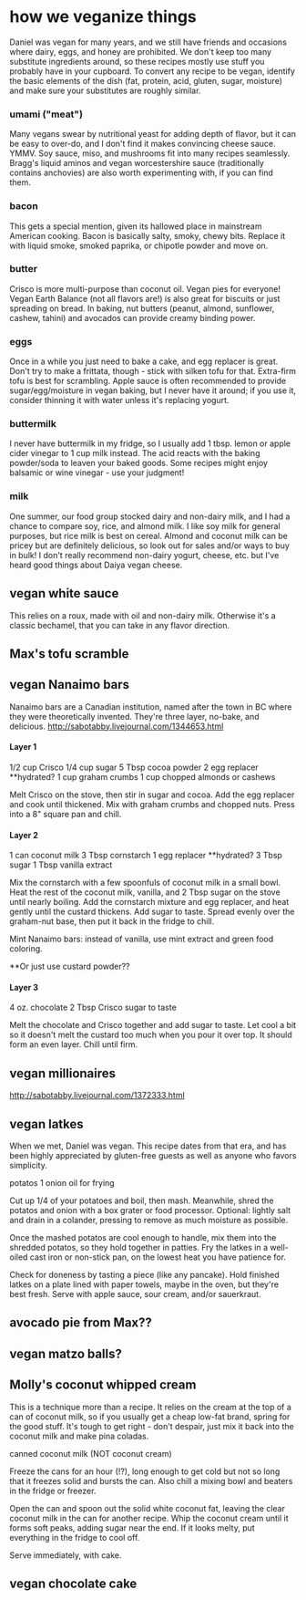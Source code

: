 # how we veganize things
Daniel was vegan for many years, and we still have friends and occasions where dairy, eggs, and honey are prohibited. We don't keep too many substitute ingredients around, so these recipes mostly use stuff you probably have in your cupboard. To convert any recipe to be vegan, identify the basic elements of the dish (fat, protein, acid, gluten, sugar, moisture) and make sure your substitutes are roughly similar.

### umami ("meat")
Many vegans swear by nutritional yeast for adding depth of flavor, but it can be easy to over-do, and I don't find it makes convincing cheese sauce. YMMV. Soy sauce, miso, and mushrooms fit into many recipes seamlessly. Bragg's liquid aminos and vegan worcestershire sauce (traditionally contains anchovies) are also worth experimenting with, if you can find them.

### bacon
This gets a special mention, given its hallowed place in mainstream American cooking. Bacon is basically salty, smoky, chewy bits. Replace it with liquid smoke, smoked paprika, or chipotle powder and move on.

### butter
Crisco is more multi-purpose than coconut oil. Vegan pies for everyone! Vegan Earth Balance (not all flavors are!) is also great for biscuits or just spreading on bread. In baking, nut butters (peanut, almond, sunflower, cashew, tahini) and avocados can provide creamy binding power. 

### eggs
Once in a while you just need to bake a cake, and egg replacer is great. Don't try to make a frittata, though - stick with silken tofu for that. Extra-firm tofu is best for scrambling. Apple sauce is often recommended to provide sugar/egg/moisture in vegan baking, but I never have it around; if you use it, consider thinning it with water unless it's replacing yogurt.

### buttermilk
I never have buttermilk in my fridge, so I usually add 1 tbsp. lemon or apple cider vinegar to 1 cup milk instead. The acid reacts with the baking powder/soda to leaven your baked goods. Some recipes might enjoy balsamic or wine vinegar - use your judgment!

### milk
One summer, our food group stocked dairy and non-dairy milk, and I had a chance to compare soy, rice, and almond milk. I like soy milk for general purposes, but rice milk is best on cereal. Almond and coconut milk can be pricey but are definitely delicious, so look out for sales and/or ways to buy in bulk! I don't really recommend non-dairy yogurt, cheese, etc. but I've heard good things about Daiya vegan cheese.

## vegan white sauce
This relies on a roux, made with oil and non-dairy milk. Otherwise it's a classic bechamel, that you can take in any flavor direction.



## Max's tofu scramble

## vegan Nanaimo bars
Nanaimo bars are a Canadian institution, named after the town in BC where they were theoretically invented. They're three layer, no-bake, and delicious.
http://sabotabby.livejournal.com/1344653.html

#### Layer 1
1/2 cup Crisco
1/4 cup sugar
5 Tbsp cocoa powder
2 egg replacer **hydrated?
1 cup graham crumbs
1 cup chopped almonds or cashews

Melt Crisco on the stove, then stir in sugar and cocoa. Add the egg replacer and cook until thickened. Mix with graham crumbs and chopped nuts. Press into a 8" square pan and chill.

#### Layer 2
1 can coconut milk
3 Tbsp cornstarch
1 egg replacer **hydrated?
3 Tbsp sugar
1 Tbsp vanilla extract

Mix the cornstarch with a few spoonfuls of coconut milk in a small bowl. Heat the rest of the coconut milk, vanilla, and 2 Tbsp sugar on the stove until nearly boiling. Add the cornstarch mixture and egg replacer, and heat gently until the custard thickens. Add sugar to taste. Spread evenly over the graham-nut base, then put it back in the fridge to chill. 

Mint Nanaimo bars: instead of vanilla, use mint extract and green food coloring.

**Or just use custard powder??

#### Layer 3

4 oz. chocolate
2 Tbsp Crisco
sugar to taste

Melt the chocolate and Crisco together and add sugar to taste. Let cool a bit so it doesn't melt the custard too much when you pour it over top. It should form an even layer. Chill until firm.

## vegan millionaires
http://sabotabby.livejournal.com/1372333.html

## vegan latkes
When we met, Daniel was vegan. This recipe dates from that era, and has been highly appreciated by gluten-free guests as well as anyone who favors simplicity.

potatos
1 onion
oil for frying

Cut up 1/4 of your potatoes and boil, then mash. Meanwhile, shred the potatos and onion with a box grater or food processor. Optional: lightly salt and drain in a colander, pressing to remove as much moisture as possible.

Once the mashed potatos are cool enough to handle, mix them into the shredded potatos, so they hold together in patties. Fry the latkes in a well-oiled cast iron or non-stick pan, on the lowest heat you have patience for.

Check for doneness by tasting a piece (like any pancake). Hold finished latkes on a plate lined with paper towels, maybe in the oven, but they're best fresh. Serve with apple sauce, sour cream, and/or sauerkraut.

## avocado pie from Max??
## vegan matzo balls?

## Molly's coconut whipped cream
This is a technique more than a recipe. It relies on the cream at the top of a can of coconut milk, so if you usually get a cheap low-fat brand, spring for the good stuff. It's tough to get right - don't despair, just mix it back into the coconut milk and make pina coladas.

canned coconut milk (NOT coconut cream)

Freeze the cans for an hour (!?), long enough to get cold but not so long that it freezes solid and bursts the can. Also chill a mixing bowl and beaters in the fridge or freezer.

Open the can and spoon out the solid white coconut fat, leaving the clear coconut milk in the can for another recipe. Whip the coconut cream until it forms soft peaks, adding sugar near the end. If it looks melty, put everything in the fridge to cool off.

Serve immediately, with cake.

## vegan chocolate cake
